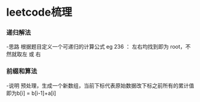 # leetcode梳理




### 递归解法
-思路 根据题目定义一个可递归的计算公式
eg 236 ： 左右均找到即为 root，不然就取左 或 右

### 前缀和算法
-说明 预处理，生成一个新数组，当前下标代表原始数据改下标之前所有的累计值 即为b[i] = b[i-1]+a[i]


